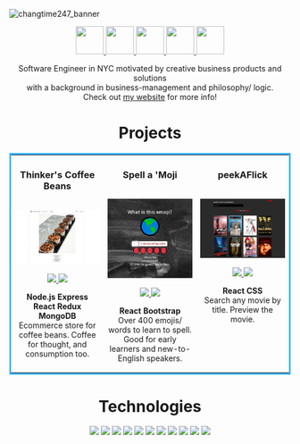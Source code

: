 ![changtime247_banner](https://user-images.githubusercontent.com/86252224/199871578-67aa81a2-10d6-4865-a487-0274780aa7ec.png)

<p align="center">
  <a href="https://www.changtime247.com" target="_blank" >
      <img src="https://raw.githubusercontent.com/FortAwesome/Font-Awesome/6.x/svgs/solid/globe.svg" width="50" height="50">
  </a>
  <a href="https://www.linkedin.com/in/changtime247/" target="_blank">
      <img src="https://raw.githubusercontent.com/FortAwesome/Font-Awesome/6.x/svgs/brands/linkedin.svg" width="50" height="50">
  </a>
  <a href="https://twitter.com/changtime247" target="_blank">
      <img src="https://raw.githubusercontent.com/FortAwesome/Font-Awesome/6.x/svgs/brands/twitter.svg" width="50" height="50">
  </a>
  <a href="https://angel.co/u/changtime247" target="_blank">
      <img src="https://raw.githubusercontent.com/FortAwesome/Font-Awesome/6.x/svgs/brands/angellist.svg" width="50" height="50">
  </a>
  <a href="https://changtime247.com/images/Andrew%20Chang%20O2022.pdf" target="_blank">
      <img src="https://raw.githubusercontent.com/FortAwesome/Font-Awesome/6.x/svgs/solid/file-pdf.svg" width="50" height="50">
  </a>
</p>

<p align='center'>Software Engineer in NYC motivated by creative business products and solutions <br/>with a background in business-management and philosophy/ logic.<br/>Check out <a href="https://www.changtime247.com">my website</a> for more info!</p>

<h1 align="center">Projects</h1>
<table bordercolor="#37b5ff">
  
  <tr>
    <td width="33%" valign="top" align='center'>
      <h3 align="center">Thinker's Coffee Beans</h3>
        <br />
        <a target="_blank" href="https://thinkers-coffee-beans.herokuapp.com/">
            <img src="s/thinkersGithubPhoto.png" width="100%" alt="Ecommerce Coffee Bean Shop"/>
        </a>
        <br />
        <p align="center">
          
  <a href="https://github.com/changtime247/ThinkersCoffeeBeans" target="_blank">
    <img src="https://img.shields.io/static/v1?label=|&message=REPO&color=184f72&style=plastic&logo=github&logo-color=white"/>
  </a>  
  <a href="https://thinkers-coffee-beans.herokuapp.com/" target="_blank">
    <img src="https://img.shields.io/static/v1?label=|&message=WEBSITE&color=2c90cc&style=plastic&logo=wordpress&logo-color=white"/>
  </a>
      </p>
        <p><strong>Node.js Express React Redux MongoDB</strong> <br/>Ecommerce store for coffee beans. Coffee for thought, and consumption too.</p>
    </td>
    <td width="33%" valign="top" align='center'>
      <h3 align="center">Spell a 'Moji</h3>
        <br />
      <a target="_blank" href="https://www.spellamoji.com/">
            <img src="./s/spellamoji.png" width="100%"  alt="spellAMoji spelling app"/>
        </a>
        <br />
        <p align="center">
          
  <a href="https://github.com/changtime247/SpellAMoji" target="_blank">
    <img src="https://img.shields.io/static/v1?label=|&message=REPO&color=184f72&style=plastic&logo=github&logo-color=white"/>
  </a>
  <a href="https://www.spellamoji.com/" target="_blank">
    <img src="https://img.shields.io/static/v1?label=|&message=WEBSITE&color=2c90cc&style=plastic&logo=wordpress&logo-color=white"/>
  </a>
      </p>
        <p><strong>React Bootstrap</strong><br/>Over 400 emojis/ words to learn to spell. Good for early learners and new-to-English speakers.</p>
    </td>
    <td width="33%" valign="top" align='center'>
      <h3 align="center">peekAFlick</h3>
      <br />
        <a target="_blank" href="https://peekaflick.netlify.app/">
          <img src="./s/peekAFlickPhoto.png" width="100%" alt="peekAFlick"/>
        </a>
      <br />
        <p align="center">
  <a href="https://github.com/changtime247/peekAFlick" target="_blank">
    <img src="https://img.shields.io/static/v1?label=|&message=REPO&color=184f72&style=plastic&logo=github&logo-color=white"/>
  </a>
  <a href="https://peekaflick.netlify.app/" target="_blank">
    <img src="https://img.shields.io/static/v1?label=|&message=WEBSITE&color=2c90cc&style=plastic&logo=wordpress&logo-color=white"/>
  </a>
      </p>
        <p><strong>React CSS</strong><br/>Search any movie by title. Preview the movie.</p>
    </td>

  </tr>
</table>

<h1 align="center">Technologies</h1>

<p align="center">
    <img src="https://img.shields.io/static/v1?label=|&message=HTML5&color=1b597e&style=plastic&logo=html5"/>
    <img src="https://img.shields.io/static/v1?label=|&message=CSS3&color=1b597e&style=plastic&logo=css3"/>
    <img src="https://img.shields.io/static/v1?label=|&message=BOOTSTRAP&color=1b597e&style=plastic&logo=bootstrap"/>
    <img src="https://img.shields.io/static/v1?label=|&message=JAVASCRIPT&color=1b597e&style=plastic&logo=javascript"/>
    <img src="https://img.shields.io/static/v1?label=|&message=NODE.JS&color=1b597e&style=plastic&logo=node.js"/>
    <img src="https://img.shields.io/static/v1?label=|&message=REACT&color=1b597e&style=plastic&logo=react"/>
    <img src="https://img.shields.io/static/v1?label=|&message=REDUX.JS&color=1b597e&style=plastic&logo=redux"/>
    <img src="https://img.shields.io/static/v1?label=|&message=MONGO-DB&color=1b597e&style=plastic&logo=mongodb"/>
    <img src="https://img.shields.io/static/v1?label=|&message=EXPRESS&color=1b597e&style=plastic&logo=express"/>
    <img src="https://img.shields.io/static/v1?label=|&message=GIT&color=1b597e&style=plastic&logo=git"/>
    <img src="https://img.shields.io/static/v1?label=|&message=GITHUB&color=1b597e&style=plastic&logo=github"/>
</p>
